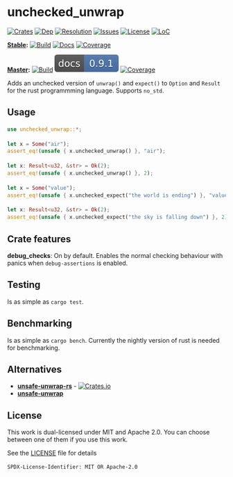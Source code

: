# unchecked_unwrap

[![Crates][ci]][cl] [![Dep][di]][dl] [![Resolution][iri]][irl] [![Issues][ori]][orl] [![License][li]][ll] [![LoC][mlci]][mlcl]

[ci]: https://img.shields.io/crates/v/unchecked_unwrap.svg
[cl]: https://crates.io/crates/unchecked_unwrap/

[di]: https://deps.rs/repo/github/daxpedda/unchecked_unwrap/status.svg
[dl]: https://deps.rs/repo/github/daxpedda/unchecked_unwrap

[iri]: http://isitmaintained.com/badge/resolution/daxpedda/unchecked_unwrap.svg
[irl]: http://isitmaintained.com/project/daxpedda/unchecked_unwrap

[ori]: http://isitmaintained.com/badge/open/daxpedda/unchecked_unwrap.svg
[orl]: http://isitmaintained.com/project/daxpedda/unchecked_unwrap

[li]: https://img.shields.io/badge/license-MIT%2FApache--2.0-blue.svg
[ll]: LICENSE

[mlci]: https://tokei.rs/b1/github/daxpedda/unchecked_unwrap/
[mlcl]: https://github.com/daxpedda/unchecked_unwrap/

**[Stable](https://github.com/daxpedda/unchecked_unwrap/tree/stable/):** [![Build][sbi]][sbl] [![Docs][sdi]][sdl] [![Coverage][scci]][sccl]

[sbi]: https://img.shields.io/travis/daxpedda/unchecked_unwrap/stable.svg?label=build:%20stable
[sbl]: https://travis-ci.org/daxpedda/unchecked_unwrap/branches/

[sdi]: https://docs.rs/unchecked_unwrap/badge.svg
[sdl]: https://docs.rs/unchecked_unwrap/

[scci]: https://img.shields.io/codecov/c/github/daxpedda/unchecked_unwrap/stable.svg?label=coverage:%20stable
[sccl]: https://codecov.io/github/daxpedda/unchecked_unwrap/branch/stable/

**[Master](https://github.com/daxpedda/unchecked_unwrap/):** [![Build][mbi]][mbl] [![Docs][mdi]][mdl] [![Coverage][mcci]][mccl]

[mbi]: https://img.shields.io/travis/daxpedda/unchecked_unwrap/stable.svg?label=build:%20master
[mbl]: https://travis-ci.org/daxpedda/unchecked_unwrap/branches/

[mdi]: https://github.com/daxpedda/unchecked_unwrap/blob/gh-pages/master/badge.svg
[mdl]: https://daxpedda.github.io/unchecked_unwrap/master/index.html

[mcci]: https://img.shields.io/codecov/c/github/daxpedda/unchecked_unwrap/master.svg?label=coverage:%20master
[mccl]: https://codecov.io/github/daxpedda/unchecked_unwrap/branch/master/

Adds an unchecked version of `unwrap()` and `expect()` to `Option` and `Result` for the rust programmming language.
Supports `no_std`.

## Usage

```rust
use unchecked_unwrap::*;

let x = Some("air");
assert_eq!(unsafe { x.unchecked_unwrap() }, "air");

let x: Result<u32, &str> = Ok(2);
assert_eq!(unsafe { x.unchecked_unwrap() }, 2);

let x = Some("value");
assert_eq!(unsafe { x.unchecked_expect("the world is ending") }, "value");

let x: Result<u32, &str> = Ok(2);
assert_eq!(unsafe { x.unchecked_expect("the sky is falling down") }, 2);
```

## Crate features

**debug_checks**: On by default. Enables the normal checking behaviour with panics when `debug-assertions` is enabled.

## Testing

Is as simple as `cargo test`.

## Benchmarking

Is as simple as `cargo bench`.
Currently the nightly version of rust is needed for benchmarking.

## Alternatives

* **[unsafe-unwrap-rs](https://github.com/nvzqz/unsafe-unwrap-rs/)** - [![Crates.io](https://img.shields.io/crates/v/unsafe-unwrap.svg)](https://crates.io/crates/unsafe-unwrap/)
* **[unsafe-unwrap](https://github.com/Vurich/unsafe-unwrap/)**

## License

This work is dual-licensed under MIT and Apache 2.0.
You can choose between one of them if you use this work.

See the [LICENSE](LICENSE) file for details

`SPDX-License-Identifier: MIT OR Apache-2.0`
